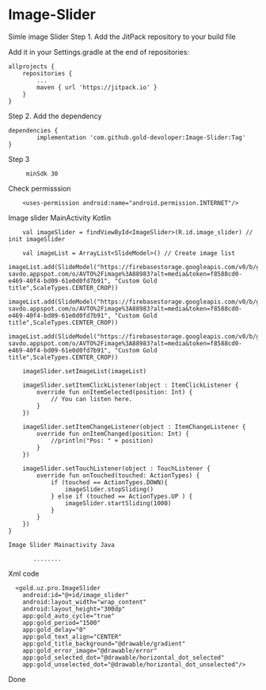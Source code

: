 # Image-Slider
Simle image Slider
Step 1. Add the JitPack repository to your build file

Add it in your Settings.gradle at the end of repositories:

	allprojects {
		repositories {
			...
			maven { url 'https://jitpack.io' }
		}
	}
  
Step 2. Add the dependency

	dependencies {
	        implementation 'com.github.gold-devoloper:Image-Slider:Tag'
	}
	
Step 3

         minSdk 30
	 
Check permisssion

        <uses-permission android:name="android.permission.INTERNET"/>
 
 
 Image slider MainActivity Kotlin
 
        val imageSlider = findViewById<ImageSlider>(R.id.image_slider) // init imageSlider

        val imageList = ArrayList<SlideModel>() // Create image list
        imageList.add(SlideModel("https://firebasestorage.googleapis.com/v0/b/gold-savdo.appspot.com/o/AVTO%2Fimage%3A88983?alt=media&token=f8588cd0-e469-40f4-bd09-61e0d0fd7b91", "Custom Gold title",ScaleTypes.CENTER_CROP))
        imageList.add(SlideModel("https://firebasestorage.googleapis.com/v0/b/gold-savdo.appspot.com/o/AVTO%2Fimage%3A88983?alt=media&token=f8588cd0-e469-40f4-bd09-61e0d0fd7b91", "Custom Gold title",ScaleTypes.CENTER_CROP))
        imageList.add(SlideModel("https://firebasestorage.googleapis.com/v0/b/gold-savdo.appspot.com/o/AVTO%2Fimage%3A88983?alt=media&token=f8588cd0-e469-40f4-bd09-61e0d0fd7b91", "Custom Gold title",ScaleTypes.CENTER_CROP))

        imageSlider.setImageList(imageList)

        imageSlider.setItemClickListener(object : ItemClickListener {
            override fun onItemSelected(position: Int) {
                // You can listen here.
            }
        })

        imageSlider.setItemChangeListener(object : ItemChangeListener {
            override fun onItemChanged(position: Int) {
                //println("Pos: " + position)
            }
        })

        imageSlider.setTouchListener(object : TouchListener {
            override fun onTouched(touched: ActionTypes) {
                if (touched == ActionTypes.DOWN){
                    imageSlider.stopSliding()
                } else if (touched == ActionTypes.UP ) {
                    imageSlider.startSliding(1000)
                }
            }
        })
    }
    
    Image Slider Mainactivity Java
    
           ........
	   
	   
Xml code

      <gold.uz.pro.ImageSlider
        android:id="@+id/image_slider"
        android:layout_width="wrap_content"
        android:layout_height="300dp"
        app:gold_auto_cycle="true"
        app:gold_period="1500"
        app:gold_delay="0"
        app:gold_text_align="CENTER"
        app:gold_title_background="@drawable/gradient"
        app:gold_error_image="@drawable/error"
        app:gold_selected_dot="@drawable/horizontal_dot_selected"
        app:gold_unselected_dot="@drawable/horizontal_dot_unselected"/>
	
	
	
Done

